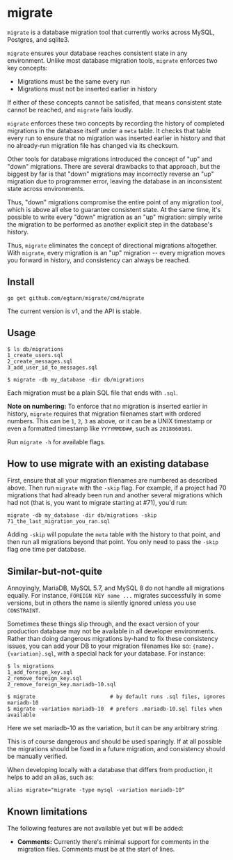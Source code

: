 # migrate

`migrate` is a database migration tool that currently works across MySQL,
Postgres, and sqlite3.

`migrate` ensures your database reaches consistent state in any environment.
Unlike most database migration tools, `migrate` enforces two key concepts:

* Migrations must be the same every run
* Migrations must not be inserted earlier in history

If either of these concepts cannot be satisifed, that means consistent state
cannot be reached, and `migrate` fails loudly.

`migrate` enforces these two concepts by recording the history of completed
migrations in the database itself under a `meta` table. It checks that table
every run to ensure that no migration was inserted earlier in history and that
no already-run migration file has changed via its checksum.

Other tools for database migrations introduced the concept of "up" and "down"
migrations. There are several drawbacks to that approach, but the biggest by
far is that "down" migrations may incorrectly reverse an "up" migration due to
programmer error, leaving the database in an inconsistent state across
environments.

Thus, "down" migrations compromise the entire point of any migration tool,
which is above all else to guarantee consistent state. At the same time, it's
possible to write every "down" migration as an "up" migration: simply write the
migration to be performed as another explicit step in the database's history.

Thus, `migrate` eliminates the concept of directional migrations altogether.
With `migrate`, every migration is an "up" migration -- every migration moves
you forward in history, and consistency can always be reached.

## Install

```
go get github.com/egtann/migrate/cmd/migrate
```

The current version is v1, and the API is stable.

## Usage

```
$ ls db/migrations
1_create_users.sql
2_create_messages.sql
3_add_user_id_to_messages.sql

$ migrate -db my_database -dir db/migrations
```

Each migration must be a plain SQL file that ends with `.sql`.

**Note on numbering:** To enforce that no migration is inserted earlier in
history, `migrate` requires that migration filenames start with ordered
numbers. This can be `1`, `2`, `3` as above, or it can be a UNIX timestamp or
even a formatted timestamp like `YYYYMMDD##`, such as `2018060101`.

Run `migrate -h` for available flags.

## How to use migrate with an existing database

First, ensure that all your migration filenames are numbered as described
above. Then run `migrate` with the `-skip` flag. For example, if a project had
70 migrations that had already been run and another several migrations which
had not (that is, you want to migrate starting at #71), you'd run:

```
migrate -db my_database -dir db/migrations -skip 71_the_last_migration_you_ran.sql
```

Adding `-skip` will populate the `meta` table with the history to that point,
and then run all migrations beyond that point. You only need to pass the
`-skip` flag one time per database.

## Similar-but-not-quite

Annoyingly, MariaDB, MySQL 5.7, and MySQL 8 do not handle all migrations
equally. For instance, `FOREIGN KEY name ...` migrates successfully in some
versions, but in others the name is silently ignored unless you use
`CONSTRAINT`.

Sometimes these things slip through, and the exact version of your production
database may not be available in all developer environments. Rather than doing
dangerous migrations by-hand to fix these consistency issues, you can add your
DB to your migration filenames like so: `{name}.{variation}.sql`, with a
special hack for your database. For instance:

```
$ ls migrations
1_add_foreign_key.sql
2_remove_foreign_key.sql
2_remove_foreign_key.mariadb-10.sql

$ migrate                        # by default runs .sql files, ignores mariadb-10
$ migrate -variation mariadb-10  # prefers .mariadb-10.sql files when available
```

Here we set mariadb-10 as the variation, but it can be any arbitrary string.

This is of course dangerous and should be used sparingly. If at all possible
the migrations should be fixed in a future migration, and consistency should be
manually verified.

When developing locally with a database that differs from production, it helps
to add an alias, such as:

```
alias migrate="migrate -type mysql -variation mariadb-10"
```

## Known limitations

The following features are not available yet but will be added:

* **Comments:** Currently there's minimal support for comments in the migration
  files. Comments must be at the start of lines.
